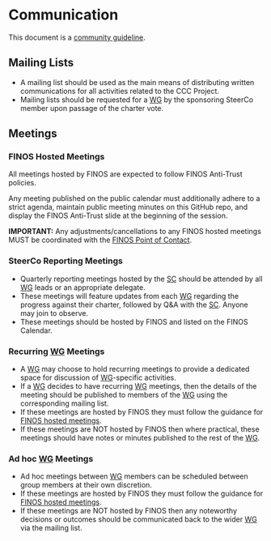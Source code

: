 # Communication

This document is a [community guideline].

## Mailing Lists

- A mailing list should be used as the main means of distributing written communications for all activities related to the CCC Project.
- Mailing lists should be requested for a [WG] by the sponsoring SteerCo member upon passage of the charter vote.

## Meetings

### FINOS Hosted Meetings

All meetings hosted by FINOS are expected to follow FINOS Anti-Trust policies.

Any meeting published on the public calendar must additionally adhere to a strict agenda, maintain public meeting minutes on this GitHub repo, and display the FINOS Anti-Trust slide at the beginning of the session.

**IMPORTANT:** Any adjustments/cancellations to any FINOS hosted meetings MUST be coordinated with the [FINOS Point of Contact].

### SteerCo Reporting Meetings

- Quarterly reporting meetings hosted by the [SC] should be attended by all [WG] leads or an appropriate delegate.
- These meetings will feature updates from each [WG] regarding the progress against their charter, followed by Q&A with the [SC]. Anyone may join to observe.
- These meetings should be hosted by FINOS and listed on the FINOS Calendar.

### Recurring [WG] Meetings

- A [WG] may choose to hold recurring meetings to provide a dedicated space for discussion of [WG]-specific activities.
- If a [WG] decides to have recurring [WG] meetings, then the details of the meeting should be published to members of the [WG] using the corresponding mailing list.
- If these meetings are hosted by FINOS they must follow the guidance for [FINOS hosted meetings](#finos-hosted-meetings).
- If these meetings are NOT hosted by FINOS then where practical, these meetings should have notes or minutes published to the rest of the [WG].

### Ad hoc [WG] Meetings

- Ad hoc meetings between [WG] members can be scheduled between group members at their own discretion.
- If these meetings are hosted by FINOS they must follow the guidance for [FINOS hosted meetings](#finos-hosted-meetings).
- If these meetings are NOT hosted by FINOS then any noteworthy decisions or outcomes should be communicated back to the wider [WG] via the mailing list.

[SC]: ../community-groups.md#steering-committee
[WG]: ../community-groups.md#working-groups
[community guideline]: ./README.md
[FINOS Point of Contact]: ../steering/charter.md#finos-point-of-contact
